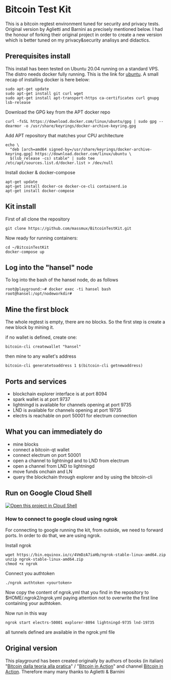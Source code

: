 # Bitcoin Test Kit

This is a bitcoin regtest environment tuned for security and privacy tests. Original version by Aglietti and Barnini as precisely mentioned below. I had the honour of forking their original project in order to create a new version which is better tuned on my privacy&security analisys and didactics.

## Prerequisites install

This install has been tested on Ubuntu 20.04 running on a standard VPS. The distro needs docker fully running. This is the link for [ubuntu](https://docs.docker.com/engine/install/ubuntu/). A small recap of installing docker is here below:

```
sudo apt-get update
sudo apt-get install git curl wget
sudo apt-get install apt-transport-https ca-certificates curl gnupg lsb-release
```

Download the GPG key from the APT docker repo

```
curl -fsSL https://download.docker.com/linux/ubuntu/gpg | sudo gpg --dearmor -o /usr/share/keyrings/docker-archive-keyring.gpg
```

Add APT repository that matches your CPU architecture

```
echo \
  "deb [arch=amd64 signed-by=/usr/share/keyrings/docker-archive-keyring.gpg] https://download.docker.com/linux/ubuntu \
  $(lsb_release -cs) stable" | sudo tee /etc/apt/sources.list.d/docker.list > /dev/null
```

Install docker & docker-compose

```
apt-get update
apt-get install docker-ce docker-ce-cli containerd.io
apt-get install docker-compose
```

## Kit install

First of all clone the repository

```
git clone https://github.com/massmux/BitcoinTestKit.git
```

Now ready for running containers:

```
cd ~/BitcoinTestKit
docker-compose up
```

## Log into the "hansel" node

To log into the bash of the hansel node, do as follows


```
root@playground:~# docker exec -ti hansel bash
root@hansel:/opt/nodeworkdir# 
```

## Mine the first block

The whole regtest is empty, there are no blocks. So the first step is create a new block by mining it. 

if no wallet is defined, create one:
```
bitcoin-cli createwallet "hansel"
```

then mine to any wallet's address

```
bitcoin-cli generatetoaddress 1 $(bitcoin-cli getnewaddress)
```

## Ports and services

- blockchain explorer interface is at port 8094
- spark wallet is at port 9737
- lightningd is available for channels opening at port 9735
- LND is available for channels opening at port 19735
- electrs is reachable on port 50001 for electrum connection

## What you can immediately do

- mine blocks
- connect a bitcoin-qt wallet
- connect electrum on port 50001
- open a channel to lightningd and to LND from electrum
- open a channel from LND to lightningd
- move funds onchain and LN
- query the blockchain through explorer and by using the bitcoin-cli


## Run on Google Cloud Shell

[![Open this project in Cloud
Shell](http://gstatic.com/cloudssh/images/open-btn.png)](https://console.cloud.google.com/cloudshell/open?git_repo=https://github.com/massmux/BitcoinTestKit.git&tutorial=googleshell.md&shellonly=true)

### How to connect to google cloud using ngrok

For connecting to google running the kit, from outside, we need to forward ports. In order to do that, we are using ngrok.

Install ngrok

```
wget https://bin.equinox.io/c/4VmDzA7iaHb/ngrok-stable-linux-amd64.zip
unzip ngrok-stable-linux-amd64.zip
chmod +x ngrok
```

Connect you authtoken

```
./ngrok authtoken <yourtoken>
```

Now copy the content of ngrok.yml that you find in the repository to $HOME/.ngrok2/ngrok.yml paying attention not to overwrite the first line containing your authtoken.

Now run in this way

```
ngrok start electrs-50001 explorer-8094 lightningd-9735 lnd-19735
```
all tunnels defined are available in the ngrok.yml file

## Original version

This playground has been created originally by authors of books (in italian) "[Bitcoin dalla teoria alla pratica](https://www.amazon.com/Bitcoin-Dalla-teoria-pratica-Italian/dp/B07SNNNL2P)" / "[Bitcoin in Action](https://www.amazon.com/gp/product/B08NL5ZV6X)" and channel [Bitcoin in Action](https://www.youtube.com/BitcoinInAction). Therefore many many thanks to Aglietti & Barnini



